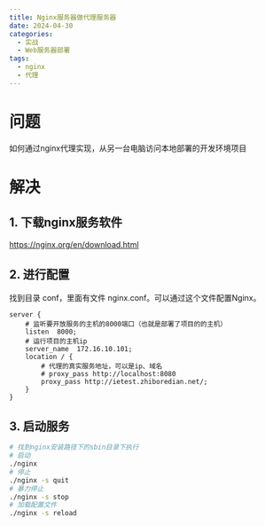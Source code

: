 ```yaml
---
title: Nginx服务器做代理服务器
date: 2024-04-30
categories: 
  - 实战
  - Web服务器部署
tags:
  - nginx
  - 代理
---
```


# 问题

如何通过nginx代理实现，从另一台电脑访问本地部署的开发环境项目

# 解决

## 1. 下载nginx服务软件

https://nginx.org/en/download.html

## 2. 进行配置

找到目录 conf，里面有文件 nginx.conf。可以通过这个文件配置Nginx。

```
server {
	# 监听要开放服务的主机的8000端口（也就是部署了项目的的主机）
    listen  8000;
    # 运行项目的主机ip
    server_name  172.16.10.101;
    location / {
    	# 代理的真实服务地址，可以是ip、域名
    	# proxy_pass http://localhost:8080
    	proxy_pass http://ietest.zhiboredian.net/;
    }
}
```

## 3. 启动服务

```sh
# 找到nginx安装路径下的sbin目录下执行
# 启动
./nginx
# 停止
./nginx -s quit
# 暴力停止
./nginx -s stop
# 加载配置文件
./nginx -s reload
```


